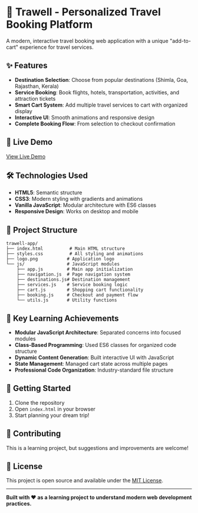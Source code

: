 # 🌟 Trawell - Personalized Travel Booking Platform

A modern, interactive travel booking web application with a unique "add-to-cart" experience for travel services.

## ✨ Features

- **Destination Selection**: Choose from popular destinations (Shimla, Goa, Rajasthan, Kerala)
- **Service Booking**: Book flights, hotels, transportation, activities, and attraction tickets
- **Smart Cart System**: Add multiple travel services to cart with organized display
- **Interactive UI**: Smooth animations and responsive design
- **Complete Booking Flow**: From selection to checkout confirmation

## 🚀 Live Demo

[View Live Demo](https://your-deployed-url-here.netlify.app)

## 🛠️ Technologies Used

- **HTML5**: Semantic structure
- **CSS3**: Modern styling with gradients and animations
- **Vanilla JavaScript**: Modular architecture with ES6 classes
- **Responsive Design**: Works on desktop and mobile

## 📁 Project Structure

```
trawell-app/
├── index.html          # Main HTML structure
├── styles.css          # All styling and animations
├── logo.png           # Application logo
└── js/                # JavaScript modules
    ├── app.js         # Main app initialization
    ├── navigation.js  # Page navigation system
    ├── destinations.js# Destination management
    ├── services.js    # Service booking logic
    ├── cart.js        # Shopping cart functionality
    ├── booking.js     # Checkout and payment flow
    └── utils.js       # Utility functions
```

## 🎯 Key Learning Achievements

- **Modular JavaScript Architecture**: Separated concerns into focused modules
- **Class-Based Programming**: Used ES6 classes for organized code structure
- **Dynamic Content Generation**: Built interactive UI with JavaScript
- **State Management**: Managed cart state across multiple pages
- **Professional Code Organization**: Industry-standard file structure

## 🚀 Getting Started

1. Clone the repository
2. Open `index.html` in your browser
3. Start planning your dream trip!

## 🤝 Contributing

This is a learning project, but suggestions and improvements are welcome!

## 📝 License

This project is open source and available under the [MIT License](LICENSE).

---

**Built with ❤️ as a learning project to understand modern web development practices.**
